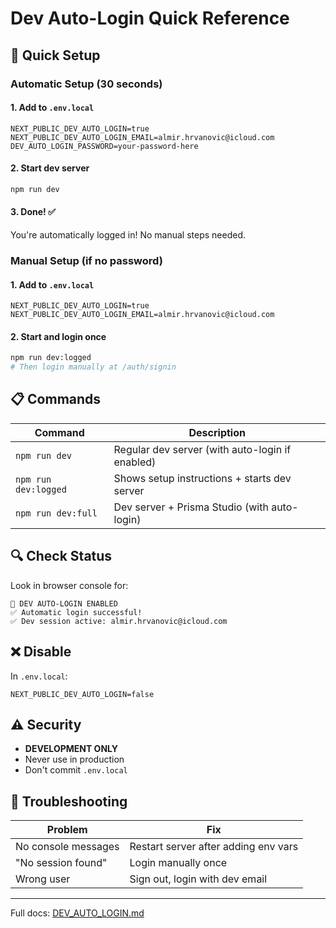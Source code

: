 # Dev Auto-Login Quick Reference

## 🚀 Quick Setup

### Automatic Setup (30 seconds)

#### 1. Add to `.env.local`
```env
NEXT_PUBLIC_DEV_AUTO_LOGIN=true
NEXT_PUBLIC_DEV_AUTO_LOGIN_EMAIL=almir.hrvanovic@icloud.com
DEV_AUTO_LOGIN_PASSWORD=your-password-here
```

#### 2. Start dev server
```bash
npm run dev
```

#### 3. Done! ✅
You're automatically logged in! No manual steps needed.

### Manual Setup (if no password)

#### 1. Add to `.env.local`
```env
NEXT_PUBLIC_DEV_AUTO_LOGIN=true
NEXT_PUBLIC_DEV_AUTO_LOGIN_EMAIL=almir.hrvanovic@icloud.com
```

#### 2. Start and login once
```bash
npm run dev:logged
# Then login manually at /auth/signin
```

## 📋 Commands

| Command | Description |
|---------|-------------|
| `npm run dev` | Regular dev server (with auto-login if enabled) |
| `npm run dev:logged` | Shows setup instructions + starts dev server |
| `npm run dev:full` | Dev server + Prisma Studio (with auto-login) |

## 🔍 Check Status

Look in browser console for:
```
🔐 DEV AUTO-LOGIN ENABLED
✅ Automatic login successful!
✅ Dev session active: almir.hrvanovic@icloud.com
```

## ❌ Disable

In `.env.local`:
```env
NEXT_PUBLIC_DEV_AUTO_LOGIN=false
```

## ⚠️ Security

- **DEVELOPMENT ONLY**
- Never use in production
- Don't commit `.env.local`

## 🐛 Troubleshooting

| Problem | Fix |
|---------|-----|
| No console messages | Restart server after adding env vars |
| "No session found" | Login manually once |
| Wrong user | Sign out, login with dev email |

---

Full docs: [DEV_AUTO_LOGIN.md](./DEV_AUTO_LOGIN.md)